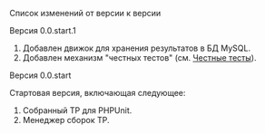 Список изменений от версии к версии

Версия 0.0.start.1

1. Добавлен движок для хранения результатов в БД MySQL.
2. Добавлен механизм "честных тестов" (см. [Честные тесты](https://github.com/Sett/testpoint/wiki/Честные-тесты)).

Версия 0.0.start

Стартовая версия, включающая следующее:

1. Собранный ТР для PHPUnit.
2. Менеджер сборок ТР.
